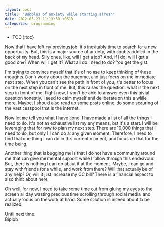 ```yaml
---
layout: post
title:  "Bubbles of anxiety while starting afresh"
date: 2022-05-23 11:13:30 +0530
categories: programming
---
```


<style type='text/css'>#markdown-toc::before{content:'Table of Contents';font-weight:700}#markdown-toc{border:3px solid #aaa;padding:1.5em;margin-left:0;display:inline-block}</style>

* TOC
{:toc}

Now that I have left my previous job, it's inevitably time to search for a new opportunity. But, this is a major source of anxiety, with doubts riddled in the back of my head. Silly ones, like, will I get a job? And, if I do, will I get a good one? When will I get it? What all do I need to do? You get the gist.

I'm trying to convince myself that it's of no use to keep thinking of these thoughts. Don't worry about the outcome, and just focus on the immediate next step. When you can't see the path in front of you, it's better to focus on the next step in front of me. But, this raises the question: what is the next step in front of me. Right now, I won't be able to answer even this trivial question honestly. I need to calm myself and deliberate on this a while more. Maybe, I should also read up some posts online, do some scouring of the vast cesspool that is the internet.

Now let me tell you what I have done. I have made a list of all the things I need to do. It's not an exhaustive list my any means, but it's a start. I will be leveraging that for now to plan my next step. There are 10,000 things that I need to do, but only 1 I can do at any given moment. Therefore, I need to find that one thing I can do in this current moment, and focus on that for the time being.

Another thing that is bugging me is that I do not have a community around me that can give me mental support while I follow through this endeavour. But, there is nothing I can do about it at the moment. Maybe, I can go and stay with friends for a while, and work from there? Will that actually be of any help? Or, will it just increase my CC bill? There is a financial aspect to also think about here.

Oh well, for now, I need to take some time out from gluing my eyes to the screen all day wasting precious time scrolling through social media, and actually focus on the work at hand. Some solution is indeed about to be realized.

Until next time. <br>
Biplob

